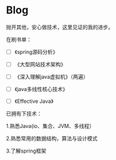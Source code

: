 # Blog
抛开其他，安心做技术，这里见证的我的进步。

在刷书单：




- [ ] 《spring源码分析》

- [ ] 《大型网站技术架构》

- [ ] 《深入理解java虚拟机》（两遍）

- [ ] 《java多线性核心技术》

- [ ] 《Effective Java》

已拥有下技术：

1.熟悉Java(io、集合、JVM、多线程）

2.熟悉常用的数据结构，算法与设计模式

3.了解spring框架
